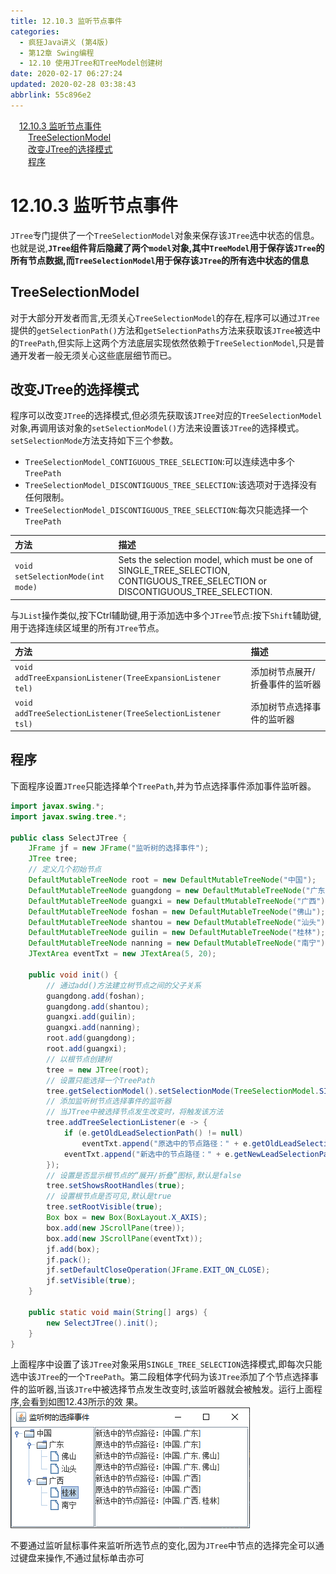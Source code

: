 ```yaml
---
title: 12.10.3 监听节点事件
categories: 
  - 疯狂Java讲义 (第4版)
  - 第12章 Swing编程
  - 12.10 使用JTree和TreeModel创建树
date: 2020-02-17 06:27:24
updated: 2020-02-28 03:38:43
abbrlink: 55c896e2
---
```

<div id='my_toc'><a href="/JavaReadingNotes/55c896e2/#12-10-3-监听节点事件" class="header_1">12.10.3 监听节点事件</a>&nbsp;<br><a href="/JavaReadingNotes/55c896e2/#TreeSelectionModel" class="header_2">TreeSelectionModel</a>&nbsp;<br><a href="/JavaReadingNotes/55c896e2/#改变JTree的选择模式" class="header_2">改变JTree的选择模式</a>&nbsp;<br><a href="/JavaReadingNotes/55c896e2/#程序" class="header_2">程序</a>&nbsp;<br></div>
<style>.header_1{margin-left: 1em;}.header_2{margin-left: 2em;}.header_3{margin-left: 3em;}.header_4{margin-left: 4em;}.header_5{margin-left: 5em;}.header_6{margin-left: 6em;}</style>
<!--more-->
<script>if (navigator.platform.search('arm')==-1){document.getElementById('my_toc').style.display = 'none';}var e,p = document.getElementsByTagName('p');while (p.length>0) {e = p[0];e.parentElement.removeChild(e);}</script>

<!--end-->
# 12.10.3 监听节点事件
`JTree`专门提供了一个`TreeSelectionModel`对象来保存该`JTree`选中状态的信息。也就是说,**`JTree`组件背后隐藏了两个`model`对象,其中`TreeModel`用于保存该`JTree`的所有节点数据,而`TreeSelectionModel`用于保存该`JTree`的所有选中状态的信息**
## TreeSelectionModel
对于大部分开发者而言,无须关心`TreeSelectionModel`的存在,程序可以通过`JTree`提供的`getSelectionPath()`方法和`getSelectionPaths`方法来获取该`JTree`被选中的`TreePath`,但实际上这两个方法底层实现依然依赖于`TreeSelectionModel`,只是普通开发者一般无须关心这些底层细节而已。

## 改变JTree的选择模式
程序可以改变`JTree`的选择模式,但必须先获取该`JTree`对应的`TreeSelectionModel`对象,再调用该对象的`setSelectionModel()`方法来设置该`JTree`的选择模式。`setSelectionMode`方法支持如下三个参数。

- `TreeSelectionModel_CONTIGUOUS_TREE_SELECTION`:可以连续选中多个`TreePath`
- `TreeSelectionModel_DISCONTIGUOUS_TREE_SELECTION`:该选项对于选择没有任何限制。
- `TreeSelectionModel_DISCONTIGUOUS_TREE_SELECTION`:每次只能选择一个`TreePath`

|方法|描述|
|:--|:--|
|`void setSelectionMode(int mode)`|Sets the selection model, which must be one of SINGLE_TREE_SELECTION, CONTIGUOUS_TREE_SELECTION or DISCONTIGUOUS_TREE_SELECTION.|

与`JList`操作类似,按下Ctrl辅助键,用于添加选中多个`JTree`节点:按下`Shift`辅助键,用于选择连续区域里的所有`JTree`节点。

|方法|描述|
|:--|:--|
|`void addTreeExpansionListener(TreeExpansionListener tel)`|添加树节点展开/折叠事件的监听器|
|`void addTreeSelectionListener(TreeSelectionListener tsl)`|添加树节点选择事件的监听器|

## 程序
下面程序设置`JTree`只能选择单个`TreePath`,并为节点选择事件添加事件监听器。
```java
import javax.swing.*;
import javax.swing.tree.*;

public class SelectJTree {
    JFrame jf = new JFrame("监听树的选择事件");
    JTree tree;
    // 定义几个初始节点
    DefaultMutableTreeNode root = new DefaultMutableTreeNode("中国");
    DefaultMutableTreeNode guangdong = new DefaultMutableTreeNode("广东");
    DefaultMutableTreeNode guangxi = new DefaultMutableTreeNode("广西");
    DefaultMutableTreeNode foshan = new DefaultMutableTreeNode("佛山");
    DefaultMutableTreeNode shantou = new DefaultMutableTreeNode("汕头");
    DefaultMutableTreeNode guilin = new DefaultMutableTreeNode("桂林");
    DefaultMutableTreeNode nanning = new DefaultMutableTreeNode("南宁");
    JTextArea eventTxt = new JTextArea(5, 20);

    public void init() {
        // 通过add()方法建立树节点之间的父子关系
        guangdong.add(foshan);
        guangdong.add(shantou);
        guangxi.add(guilin);
        guangxi.add(nanning);
        root.add(guangdong);
        root.add(guangxi);
        // 以根节点创建树
        tree = new JTree(root);
        // 设置只能选择一个TreePath
        tree.getSelectionModel().setSelectionMode(TreeSelectionModel.SINGLE_TREE_SELECTION);
        // 添加监听树节点选择事件的监听器
        // 当JTree中被选择节点发生改变时，将触发该方法
        tree.addTreeSelectionListener(e -> {
            if (e.getOldLeadSelectionPath() != null)
                eventTxt.append("原选中的节点路径：" + e.getOldLeadSelectionPath().toString() + "\n");
            eventTxt.append("新选中的节点路径：" + e.getNewLeadSelectionPath().toString() + "\n");
        });
        // 设置是否显示根节点的“展开/折叠”图标,默认是false
        tree.setShowsRootHandles(true);
        // 设置根节点是否可见,默认是true
        tree.setRootVisible(true);
        Box box = new Box(BoxLayout.X_AXIS);
        box.add(new JScrollPane(tree));
        box.add(new JScrollPane(eventTxt));
        jf.add(box);
        jf.pack();
        jf.setDefaultCloseOperation(JFrame.EXIT_ON_CLOSE);
        jf.setVisible(true);
    }

    public static void main(String[] args) {
        new SelectJTree().init();
    }
}
```
上面程序中设置了该`JTree`对象采用`SINGLE_TREE_SELECTION`选择模式,即每次只能选中该`JTree`的一个`TreePath`。第二段粗体字代码为该`JTree`添加了个节点选择事件的监听器,当该`JTre`中被选择节点发生改变时,该监听器就会被触发。运行上面程序,会看到如图12.43所示的效
果。
![](https://raw.githubusercontent.com/lanlan2017/images/master/CrazyJavaHandout4/Chapter12/12.10.3/1.png)
<!-- CrazyJavaHandout4/Chapter12/12.10.3/ -->
不要通过监听鼠标事件来监听所选节点的变化,因为`JTree`中节点的选择完全可以通过键盘来操作,不通过鼠标单击亦可
